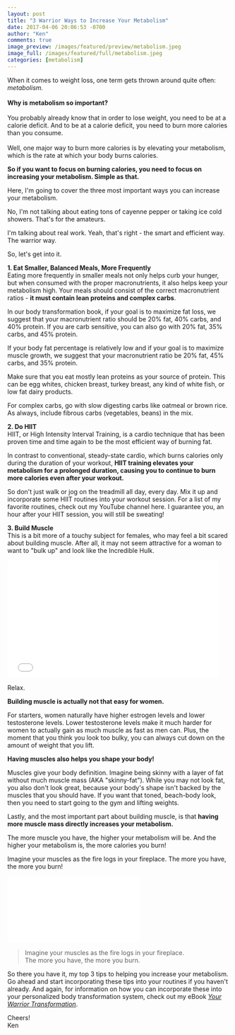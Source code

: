 ```yaml
---
layout: post
title: "3 Warrior Ways to Increase Your Metabolism"
date: 2017-04-06 20:06:53 -0700
author: "Ken"
comments: true
image_preview: /images/featured/preview/metabolism.jpeg
image_full: /images/featured/full/metabolism.jpeg
categories: [metabolism]
---
```


When it comes to weight loss, one term gets thrown around quite often: *metabolism.*<br/>
<br/>
**Why is metabolism so important?**<br/>
<br/>
You probably already know that in order to lose weight, you need to be at a calorie deficit. And to be at a calorie deficit, you need to burn more calories than you consume.<br/>
<br/>
Well, one major way to burn more calories is by elevating your metabolism, which is the rate at which your body burns calories.

**So if you want to focus on burning calories, you need to focus on increasing your metabolism. Simple as that.**

Here, I'm going to cover the three most important ways you can increase your metabolism.

No, I'm not talking about eating tons of cayenne pepper or taking ice cold showers. That's for the amateurs.

I'm talking about real work. Yeah, that's right - the smart and efficient way. The warrior way.

So, let's get into it.

**1. Eat Smaller, Balanced Meals, More Frequently<br/>**
Eating more frequently in smaller meals not only helps curb your hunger, but when consumed with the proper macronutrients, it also helps keep your metabolism high. Your meals should consist of the correct macronutrient ratios - **it must contain lean proteins and complex carbs**.

In our body transformation book, if your goal is to maximize fat loss, we suggest that your macronutrient ratio should be 20% fat, 40% carbs, and 40% protein. If you are carb sensitive, you can also go with 20% fat, 35% carbs, and 45% protein.

If your body fat percentage is relatively low and if your goal is to maximize muscle growth, we suggest that your macronutrient ratio be 20% fat, 45% carbs, and 35% protein.

Make sure that you eat mostly lean proteins as your source of protein. This can be egg whites, chicken breast, turkey breast, any kind of white fish, or low fat dairy products.

For complex carbs, go with slow digesting carbs like oatmeal or brown rice. As always, include fibrous carbs (vegetables, beans) in the mix.

**2. Do HIIT<br/>**
HIIT, or High Intensity Interval Training, is a cardio technique that has been proven time and time again to be the most efficient way of burning fat.

In contrast to conventional, steady-state cardio, which burns calories only during the duration of your workout, **HIIT training elevates your metabolism for a prolonged duration, causing you to continue to burn more calories even after your workout.**

So don't just walk or jog on the treadmill all day, every day. Mix it up and incorporate some HIIT routines into your workout session. For a list of my favorite routines, check out my YouTube channel here. I guarantee you, an hour after your HIIT session, you will still be sweating!

**3. Build Muscle<br/>**
This is a bit more of a touchy subject for females, who may feel a bit scared about building muscle. After all, it may not seem attractive for a woman to want to "bulk up" and look like the Incredible Hulk.

<iframe src="//giphy.com/embed/copwHGtEBC2Yg" width="480" height="265.18950437317784" frameBorder="0" class="giphy-embed" allowFullScreen></iframe>

Relax.

**Building muscle is actually not that easy for women.**

For starters, women naturally have higher estrogen levels and lower testosterone levels. Lower testosterone levels make it much harder for women to actually gain as much muscle as fast as men can. Plus, the moment that you think you look too bulky, you can always cut down on the amount of weight that you lift.

**Having muscles also helps you shape your body!**

Muscles give your body definition. Imagine being skinny with a layer of fat without much muscle mass (AKA "skinny-fat"). While you may not look fat, you also don't look great, because your body's shape isn't backed by the muscles that you should have. If you want that toned, beach-body look, then you need to start going to the gym and lifting weights.

Lastly, and the most important part about building muscle, is that **having more muscle mass directly increases your metabolism.**

The more muscle you have, the higher your metabolism will be. And the higher your metabolism is, the more calories you burn!

Imagine your muscles as the fire logs in your fireplace. The more you have, the more you burn!

<iframe src="//giphy.com/embed/QXMSWeZAW0C08" frameBorder="0" class="giphy-embed" allowFullScreen></iframe>

> Imagine your muscles as the fire logs in your fireplace. <br/>The more you have, the more you burn.

So there you have it, my top 3 tips to helping you increase your metabolism. Go ahead and start incorporating these tips into your routines if you haven't already. And again, for information on how you can incorporate these into your personalized body transformation system, check out my eBook *[Your Warrior Transformation](https://gumroad.com/l/ivVMS "Your Warrior Transformation eBook")*.

Cheers!<br/>
Ken
